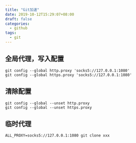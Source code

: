 ```yaml
---
title: "Git加速"
date: 2019-10-12T15:29:07+08:00
draft: false
categories:
  - github
tags:
  - git
---
```

<!--more-->
## 全局代理，写入配置
    git config --global http.proxy 'socks5://127.0.0.1:1080'
    git config --global https.proxy 'socks5://127.0.0.1:1080'

## 清除配置
    git config --global --unset http.proxy
    git config --global --unset https.proxy

## 临时代理
    ALL_PROXY=socks5://127.0.0.1:1080 git clone xxx